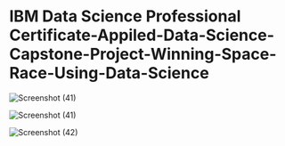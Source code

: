 # IBM Data Science Professional Certificate-Appiled-Data-Science-Capstone-Project-Winning-Space-Race-Using-Data-Science

![Screenshot (41)](https://user-images.githubusercontent.com/86102231/136998856-c7c30dee-c5e7-46e9-9290-9f3ec89f1cc4.png)

![Screenshot (41)](https://user-images.githubusercontent.com/86102231/137000408-8d92181b-15e5-48c5-a11a-0bbbdc96d911.png)

![Screenshot (42)](https://user-images.githubusercontent.com/86102231/137000595-c1b5a6ac-5d6d-4065-b047-89feeaa9d69e.png)
